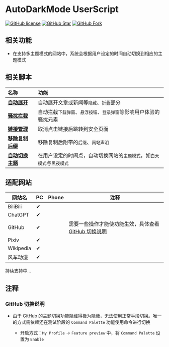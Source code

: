# AutoDarkMode UserScript

[![GitHub license](https://img.shields.io/github/license/airbashX/UserScript.svg?style=flat-square&color=4285dd&logo=github)](https://github.com/airbashX/UserScript/)
[![GitHub Star](https://img.shields.io/github/stars/airbashX/UserScript.svg?style=flat-square&label=Star&color=4285dd&logo=github)](https://github.com/airbashX/UserScript/)
[![GitHub Fork](https://img.shields.io/github/forks/airbashX/UserScript.svg?style=flat-square&label=Fork&color=4285dd&logo=github)](https://github.com/airbashX/UserScript/)

## 相关功能

- 在支持多主题模式的网站中，系统会根据用户设定的时间自动切换到相应的主题模式

## 相关脚本

| 名称                                                            | 功能                                                                   |
| :-------------------------------------------------------------- | :--------------------------------------------------------------------- |
| **[自动展开](https://greasyfork.org/zh-CN/scripts/438656)**     | 自动展开文章或新闻等`隐藏`、`折叠`部分                                 |
| **[骚扰拦截](https://greasyfork.org/zh-CN/scripts/440871)**     | 自动拦截`下载弹窗`、`悬浮按钮`、`登录弹窗`等影响用户体验的骚扰元素     |
| **[链接管理](https://greasyfork.org/zh-CN/scripts/443670)**     | 取消点击链接后跳转到安全页面                                           |
| **[移除复制后缀](https://greasyfork.org/zh-CN/scripts/472307)** | 移除复制后附带的`后缀`、`网站声明`                                     |
| **[自动切换主题](https://greasyfork.org/zh-CN/scripts/532308)** | 在用户设定的时间点，自动切换网站的`主题模式`，如`白天模式`与`黑夜模式` |

## 适配网站

| 网站名    | PC  | Phone | 注释                                                                     |
| --------- | --- | ----- | ------------------------------------------------------------------------ |
| BiliBili  | ✔   |       |                                                                          |
| ChatGPT   | ✔   |       |                                                                          |
| GitHub    | ✔   |       | 需要一些操作才能使功能生效，具体查看 [GitHub 切换说明](#github-切换说明) |
| Pixiv     | ✔   |       |                                                                          |
| Wikipedia | ✔   |       |                                                                          |
| 风车动漫  | ✔   |       |                                                                          |

持续支持中...

## 注释

### GitHub 切换说明

- 由于 GitHub 的主题切换功能隐藏得极为隐蔽，无法使用正常手段切换。唯一的方式需依赖还在测试阶段的 `Command Palette` 功能使用命令进行切换

  - 开启方式：`My Profile` -> `Feature preview` 中，将 `Command Palette` 设置为 `Enable`
